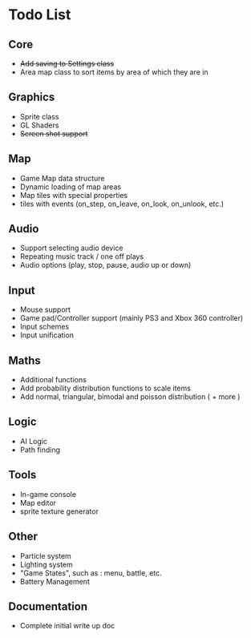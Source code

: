 Todo List
=========

Core
----

* ~~Add saving to Settings class~~
* Area map class to sort items by area of which they are in

Graphics
--------

* Sprite class
* GL Shaders
* ~~Screen shot support~~

Map
---

* Game Map data structure
* Dynamic loading of map areas
* Map tiles with special properties
* tiles with events (on_step, on_leave, on_look, on_unlook, etc.)

Audio
-----

* Support selecting audio device
* Repeating music track / one off plays
* Audio options (play, stop, pause, audio up or down)

Input
-----

* Mouse support
* Game pad/Controller support (mainly PS3 and Xbox 360 controller)
* Input schemes
* Input unification

Maths
-----

* Additional functions
* Add probability distribution functions to scale items
* Add normal, triangular, bimodal and poisson distribution ( + more )

Logic
-----

* AI Logic
* Path finding

Tools
-----

* In-game console
* Map editor
* sprite texture generator

Other
-----

* Particle system
* Lighting system
* "Game States", such as : menu, battle, etc.
* Battery Management

Documentation
-------------

* Complete initial write up doc
